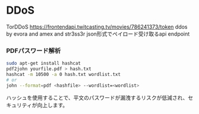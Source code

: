 # DDoS

TorDDoS
https://frontendapi.twitcasting.tv/movies/786241373/token
 ddos by evora and amex and str3ss3r
json形式でペイロード受け取るapi endpoint

### PDFパスワード解析

```bash
sudo apt-get install hashcat
pdf2john yourfile.pdf > hash.txt
hashcat -m 10500 -a 0 hash.txt wordlist.txt　
# or 
john --format=pdf <hashfile> --wordlist=<wordlist>
```
ハッシュを使用することで、平文のパスワードが漏洩するリスクが低減され、セキュリティが向上します。

